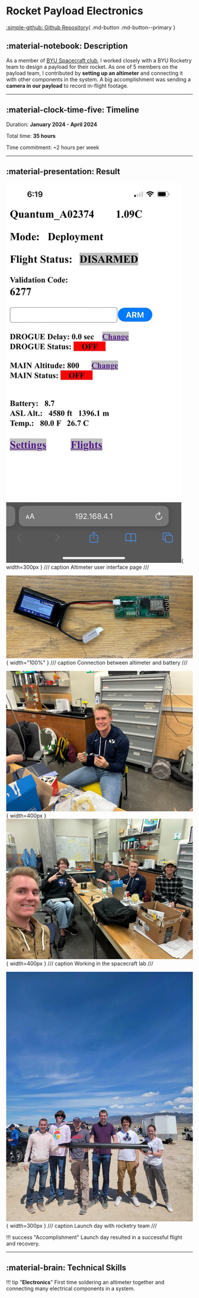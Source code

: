 # Rocket Payload Electronics

[:simple-github: Github Repository](https://github.com/scortch445/alc2024.git){ .md-button .md-button--primary }

## :material-notebook: Description

As a member of [BYU Spacecraft club](https://spacecraft.byu.edu/), I worked closely with a BYU Rocketry team to design a payload for their rocket. As one of 5 members on the payload team, I contributed by **setting up an altimeter** and connecting it with other components in the system. A big accomplishment was sending a **camera in our payload** to record in-flight footage.

***

## :material-clock-time-five: Timeline

Duration: **January 2024 - April 2024**

Total time: **35 hours**

Time commitment: ~2 hours per week

***

## :material-presentation: Result

![ALC](assets/alc/ALC1.jpg){ width=300px }
/// caption
Altimeter user interface page
///

![ALC](assets/alc/ALC2.jpg){ width="100%" }
/// caption
Connection between altimeter and battery
///

![ALC](assets/alc/ALC3.jpg){ width=400px }
![ALC](assets/alc/ALC4.jpg){ width=400px }
/// caption
Working in the spacecraft lab
///

![ALC](assets/alc/ALC5.jpg){ width=300px }
/// caption
Launch day with rocketry team
///

!!! success "Accomplishment"
    Launch day resulted in a successful flight and recovery.

***

## :material-brain: Technical Skills

!!! tip "**Electronics**"
    First time soldering an altimeter together and connecting many electrical components in a system.